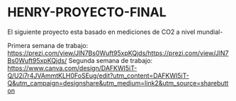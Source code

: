 # HENRY-PROYECTO-FINAL
El siguiente proyecto esta basado en mediciones de CO2 a nivel mundial-

Primera semana de trabajo: https://prezi.com/view/JlN7Bs0Wuft95xpKQjds/https://prezi.com/view/JlN7Bs0Wuft95xpKQjds/
Segunda semana de trabajo:
https://www.canva.com/design/DAFKWI5iT-Q/U2i7r4JVAmmtKLH0FoSEug/edit?utm_content=DAFKWI5iT-Q&utm_campaign=designshare&utm_medium=link2&utm_source=sharebutton

